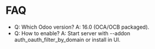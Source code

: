 # FAQ

- Q: Which Odoo version? A: 16.0 (OCA/OCB packaged).
- Q: How to enable? A: Start server with --addon auth_oauth_filter_by_domain or install in UI.
